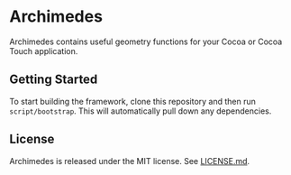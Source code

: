 # Archimedes

Archimedes contains useful geometry functions for your Cocoa or Cocoa Touch application.

## Getting Started

To start building the framework, clone this repository and then run `script/bootstrap`.
This will automatically pull down any dependencies.

## License

Archimedes is released under the MIT license. See [LICENSE.md](https://github.com/github/Archimedes/blob/master/LICENSE.md).
